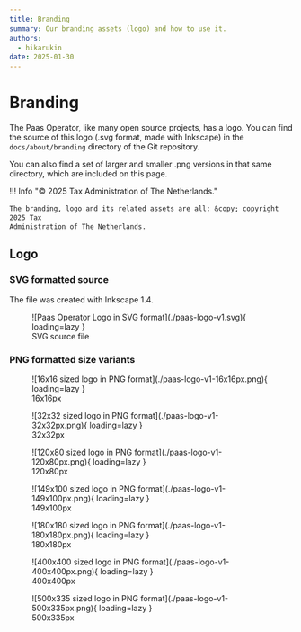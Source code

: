 ```yaml
---
title: Branding
summary: Our branding assets (logo) and how to use it.
authors:
  - hikarukin
date: 2025-01-30
---
```


# Branding

The Paas Operator, like many open source projects, has a logo. You can find the
source of this logo (.svg format, made with Inkscape) in the `docs/about/branding`
directory of the Git repository.

You can also find a set of larger and smaller .png versions in that same directory,
which are included on this page.

!!! Info "&copy; 2025 Tax Administration of The Netherlands."

    The branding, logo and its related assets are all: &copy; copyright 2025 Tax
    Administration of The Netherlands.

## Logo

### SVG formatted source

The file was created with Inkscape 1.4.

<figure markdown="span">
  ![Paas Operator Logo in SVG format](./paas-logo-v1.svg){ loading=lazy }
  <figcaption>SVG source file</figcaption>
</figure>

### PNG formatted size variants

<figure markdown="span">
  ![16x16 sized logo in PNG format](./paas-logo-v1-16x16px.png){ loading=lazy }
  <figcaption>16x16px</figcaption>
</figure>

<figure markdown="span">
  ![32x32 sized logo in PNG format](./paas-logo-v1-32x32px.png){ loading=lazy }
  <figcaption>32x32px</figcaption>
</figure>

<figure markdown="span">
  ![120x80 sized logo in PNG format](./paas-logo-v1-120x80px.png){ loading=lazy }
  <figcaption>120x80px</figcaption>
</figure>

<figure markdown="span">
  ![149x100 sized logo in PNG format](./paas-logo-v1-149x100px.png){ loading=lazy }
  <figcaption>149x100px</figcaption>
</figure>

<figure markdown="span">
  ![180x180 sized logo in PNG format](./paas-logo-v1-180x180px.png){ loading=lazy }
  <figcaption>180x180px</figcaption>
</figure>

<figure markdown="span">
  ![400x400 sized logo in PNG format](./paas-logo-v1-400x400px.png){ loading=lazy }
  <figcaption>400x400px</figcaption>
</figure>

<figure markdown="span">
  ![500x335 sized logo in PNG format](./paas-logo-v1-500x335px.png){ loading=lazy }
  <figcaption>500x335px</figcaption>
</figure>
